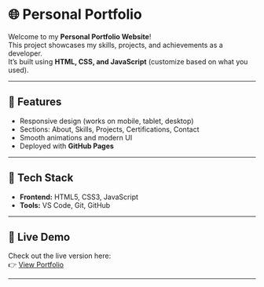 # 🌐 Personal Portfolio

Welcome to my **Personal Portfolio Website**!  
This project showcases my skills, projects, and achievements as a developer.  
It’s built using **HTML, CSS, and JavaScript** (customize based on what you used).


---

## 🚀 Features
- Responsive design (works on mobile, tablet, desktop)
- Sections: About, Skills, Projects, Certifications, Contact
- Smooth animations and modern UI
- Deployed with **GitHub Pages**

---

## 📂 Tech Stack
- **Frontend:** HTML5, CSS3, JavaScript  
- **Tools:** VS Code, Git, GitHub  

---


## 🔗 Live Demo
Check out the live version here:  
👉 [View Portfolio](https://yourusername.github.io/Personal-Portfolio/)

---
